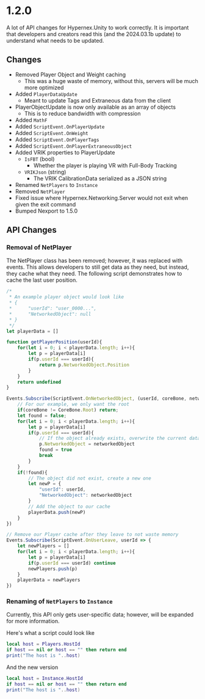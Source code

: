 # 1.2.0

A lot of API changes for Hypernex.Unity to work correctly. It is important that developers and creators read this (and the 2024.03.1b update) to understand what needs to be updated.

## Changes

+ Removed Player Object and Weight caching
  + This was a huge waste of memory, without this, servers will be much more optimized
+ Added `PlayerDataUpdate`
  + Meant to update Tags and Extraneous data from the client
+ PlayerObjectUpdate is now only available as an array of objects
  + This is to reduce bandwidth with compression
+ Added `MathF`
+ Added `ScriptEvent.OnPlayerUpdate`
+ Added `ScriptEvent.OnWeight`
+ Added `ScriptEvent.OnPlayerTags`
+ Added `ScriptEvent.OnPlayerExtraneousObject`
+ Added VRIK properties to PlayerUpdate
  + `IsFBT` (bool)
    + Whether the player is playing VR with Full-Body Tracking
  + `VRIKJson` (string)
    + The VRIK CalibrationData serialized as a JSON string
+ Renamed `NetPlayers` to `Instance`
+ Removed `NetPlayer`
+ Fixed issue where Hypernex.Networking.Server would not exit when given the exit command
+ Bumped Nexport to 1.5.0

## API Changes

### Removal of NetPlayer

The NetPlayer class has been removed; however, it was replaced with events. This allows developers to still get data as they need, but instead, they cache what they need. The following script demonstrates how to cache the last user position.

```js
/*
 * An example player object would look like
 * {
 *      "userId": "user_0000...",
 *      "NetworkedObject": null
 * }
 */
let playerData = []

function getPlayerPosition(userId){
    for(let i = 0; i < playerData.length; i++){
        let p = playerData[i]
        if(p.userId === userId){
            return p.NetworkedObject.Position
        }
    }
    return undefined
}

Events.Subscribe(ScriptEvent.OnNetworkedObject, (userId, coreBone, networkedObject) => {
    // For our example, we only want the root
    if(coreBone != CoreBone.Root) return;
    let found = false;
    for(let i = 0; i < playerData.length; i++){
        let p = playerData[i]
        if(p.userId === userId){
            // If the object already exists, overwrite the current data
            p.NetworkedObject = networkedObject
            found = true
            break
        }
    }
    if(!found){
        // The object did not exist, create a new one
        let newP = {
            "userId": userId,
            "NetworkedObject": networkedObject
        }
        // Add the object to our cache
        playerData.push(newP)
    }
})

// Remove our Player cache after they leave to not waste memory
Events.Subscribe(ScriptEvent.OnUserLeave, userId => {
    let newPlayers = []
    for(let i = 0; i < playerData.length; i++){
        let p = playerData[i]
        if(p.userId === userId) continue
        newPlayers.push(p)
    }
    playerData = newPlayers
})
```

### Renaming of `NetPlayers` to `Instance`

Currently, this API only gets user-specific data; however, will be expanded for more information.

Here's what a script could look like

```lua
local host = Players.HostId
if host == nil or host == "" then return end
print("The host is "..host)
```

And the new version

```lua
local host = Instance.HostId
if host == nil or host == "" then return end
print("The host is "..host)
```